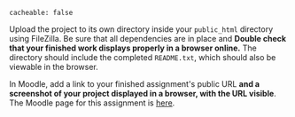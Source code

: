 
```
cacheable: false
```

Upload the project to its own directory inside your `public_html` directory using FileZilla. Be sure that all dependencies are in place and **Double check that your finished work displays properly in a browser online.** The directory should include the completed `README.txt`, which should also be viewable in the browser.

In Moodle, add a link to your finished assignment's public URL **and a screenshot of your project displayed in a browser, with the URL visible**.
The Moodle page for this assignment is [here](https://moodle.pugetsound.edu/moodle/mod/assign/view.php?id=340416).
